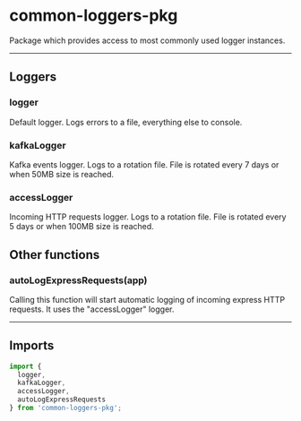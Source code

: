 # common-loggers-pkg

Package which provides access to most commonly used logger instances.

---

## Loggers

### logger

Default logger. Logs errors to a file, everything else to console.

### kafkaLogger

Kafka events logger. Logs to a rotation file. File is rotated every 7 days or when 50MB size is reached.

### accessLogger

Incoming HTTP requests logger. Logs to a rotation file. File is rotated every 5 days or when 100MB size is reached.

## Other functions

### autoLogExpressRequests(app)

Calling this function will start automatic logging of incoming express HTTP requests. It uses the "accessLogger" logger.

---

## Imports

```ts
import {
  logger,
  kafkaLogger,
  accessLogger,
  autoLogExpressRequests
} from 'common-loggers-pkg';
```
